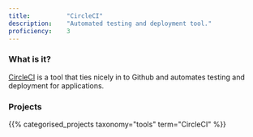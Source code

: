 ```yaml
---
title: 			"CircleCI"
description: 	"Automated testing and deployment tool."
proficiency:	3
---
```


### What is it?
[CircleCI](https://circleci.com/) is a tool that ties nicely in to Github and automates testing and deployment for applications.

### Projects
{{% categorised_projects taxonomy="tools" term="CircleCI" %}}